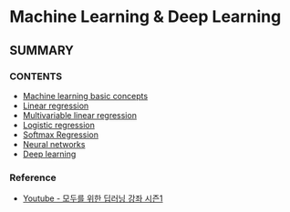 Machine Learning & Deep Learning
===================================
SUMMARY
------------------------------------

### CONTENTS
* [Machine learning basic concepts](https://github.com/SEUNGHYUN-PARK/TIL/blob/master/ML%26DL/%2301_Machine_Learning_Basic_Concepts.md)  
* [Linear regression](https://github.com/SEUNGHYUN-PARK/TIL/blob/master/ML%26DL/%2302_Linear_Regression.md)
* [Multivariable linear regression](https://github.com/SEUNGHYUN-PARK/TIL/blob/master/ML%26DL/%2304_Multivariable_Linear%26Logictic_Regression.md)
* [Logistic regression](https://github.com/SEUNGHYUN-PARK/TIL/blob/master/ML%26DL/%2303_Logistic_Regression.md)
* [Softmax Regression](https://github.com/SEUNGHYUN-PARK/TIL/blob/master/ML%26DL/%2305_Softmax_Regression.md)
* [Neural networks](https://github.com/SEUNGHYUN-PARK/TIL/blob/master/ML%26DL/%2305_Neural%20Networks.md)
* [Deep learning](https://github.com/SEUNGHYUN-PARK/TIL/blob/master/ML%26DL/%2306_Deep_Learning.md)


### Reference
* [Youtube - 모두를 위한 딥러닝 강좌 시즌1](https://www.youtube.com/watch?v=BS6O0zOGX4E&list=PLlMkM4tgfjnLSOjrEJN31gZATbcj_MpUm&index=1)

